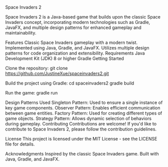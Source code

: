 Space Invaders 2

Space Invaders 2 is a Java-based game that builds upon the classic Space Invaders concept, incorporating modern technologies such as Gradle, JavaFX, and multiple design patterns for enhanced gameplay and maintainability.

Features
Classic Space Invaders gameplay with a modern twist.
Implemented using Java, Gradle, and JavaFX.
Utilizes multiple design patterns for code organization and extensibility.
Requirements
Java Development Kit (JDK) 8 or higher
Gradle
Getting Started

Clone the repository:
git clone https://github.com/JustineXue/spaceinvaders2.git

Build the project using Gradle:
cd spaceinvaders2
gradle build

Run the game:
gradle run

Design Patterns Used
Singleton Pattern: Used to ensure a single instance of key game components.
Observer Pattern: Enables efficient communication between game entities.
Factory Pattern: Used for creating different types of game objects.
Strategy Pattern: Allows dynamic selection of behaviors during gameplay.
Contributing
Contributions are welcome! If you'd like to contribute to Space Invaders 2, please follow the contribution guidelines.

License
This project is licensed under the MIT License - see the LICENSE file for details.

Acknowledgments
Inspired by the classic Space Invaders game.
Built with Java, Gradle, and JavaFX.
